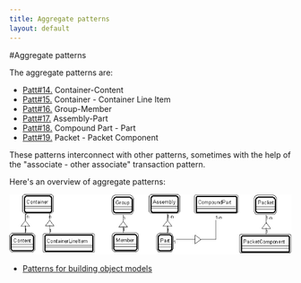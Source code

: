 ```yaml
---
title: Aggregate patterns
layout: default
---
```


#Aggregate patterns

The aggregate patterns are:


* [Patt#14.](./14-container-content-pattern-aggregate-patterns.html) Container-Content
* [Patt#15.](./15-container-container-line-item-pattern-aggregate-patterns.html) Container - Container Line Item
* [Patt#16.](./16-group-member-pattern-aggregate-patterns.html) Group-Member
* [Patt#17.](./17-assembly-part-pattern-aggregate-patterns.html) Assembly-Part
* [Patt#18.](./18-compound-part-part-pattern-aggregate-patterns.html) Compound Part - Part
* [Patt#19.](./19-packet-packet-component-pattern-aggregate-patterns.html) Packet - Packet Component

These patterns interconnect with other patterns, sometimes with the help of the
&quot;associate - other associate&quot; transaction pattern.


Here's an overview of aggregate patterns:


 ![Strpat00000017.gif](./Strpat00000017.gif)


* [Patterns for building object models](./patterns-for-building-object-models.html)
